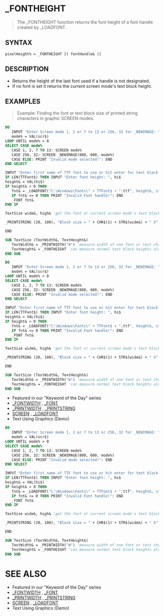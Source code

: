 # _FONTHEIGHT
> The _FONTHEIGHT function returns the font height of a font handle created by _LOADFONT .

## SYNTAX
`pixelHeight% = _FONTHEIGHT [( fontHandle& )]`

## DESCRIPTION
* Returns the height of the last font used if a handle is not designated.
* If no font is set it returns the current screen mode's text block height.


## EXAMPLES
> Example: Finding the font or text block size of printed string characters in graphic SCREEN modes.

```vb
DO
   INPUT "Enter Screen mode 1, 2 or 7 to 13 or 256, 32 for _NEWIMAGE: ", scr$
   mode% = VAL(scr$)
LOOP UNTIL mode% > 0
SELECT CASE mode%
   CASE 1, 2, 7 TO 13: SCREEN mode%
   CASE 256, 32: SCREEN _NEWIMAGE(800, 600, mode%)
   CASE ELSE: PRINT "Invalid mode selected!": END
END SELECT

INPUT "Enter first name of TTF font to use or hit enter for text block size: ", TTFont$
IF LEN(TTFont$) THEN INPUT "Enter font height: ", hi$
height& = VAL(hi$)
IF height& > 0 THEN
   fnt& = _LOADFONT("C:\Windows\Fonts\" + TTFont$ + ".ttf", height&, style$)
   IF fnt& <= 0 THEN PRINT "Invalid Font handle!": END
   _FONT fnt&
END IF

TextSize wide&, high& 'get the font or current screen mode's text block pixel size

_PRINTSTRING (20, 100), "Block size = " + CHR$(1) + STR$(wide&) + " X" + STR$(high&) + " " + CHR$(2)

END

SUB TextSize (TextWidth&, TextHeight&)
   TextWidth& = _PRINTWIDTH("W") 'measure width of one font or text character
   TextHeight& = _FONTHEIGHT 'can measure normal text block heights also
END SUB
```


```vb
DO
   INPUT "Enter Screen mode 1, 2 or 7 to 13 or 256, 32 for _NEWIMAGE: ", scr$
   mode% = VAL(scr$)
LOOP UNTIL mode% > 0
SELECT CASE mode%
   CASE 1, 2, 7 TO 13: SCREEN mode%
   CASE 256, 32: SCREEN _NEWIMAGE(800, 600, mode%)
   CASE ELSE: PRINT "Invalid mode selected!": END
END SELECT

INPUT "Enter first name of TTF font to use or hit enter for text block size: ", TTFont$
IF LEN(TTFont$) THEN INPUT "Enter font height: ", hi$
height& = VAL(hi$)
IF height& > 0 THEN
   fnt& = _LOADFONT("C:\Windows\Fonts\" + TTFont$ + ".ttf", height&, style$)
   IF fnt& <= 0 THEN PRINT "Invalid Font handle!": END
   _FONT fnt&
END IF

TextSize wide&, high& 'get the font or current screen mode's text block pixel size

_PRINTSTRING (20, 100), "Block size = " + CHR$(1) + STR$(wide&) + " X" + STR$(high&) + " " + CHR$(2)

END

SUB TextSize (TextWidth&, TextHeight&)
   TextWidth& = _PRINTWIDTH("W") 'measure width of one font or text character
   TextHeight& = _FONTHEIGHT 'can measure normal text block heights also
END SUB
```

* Featured in our "Keyword of the Day" series
* [_FONTWIDTH](_FONTWIDTH.md) , [_FONT](_FONT.md)
* [_PRINTWIDTH](_PRINTWIDTH.md) , [_PRINTSTRING](_PRINTSTRING.md)
* [SCREEN](SCREEN.md) , [_LOADFONT](_LOADFONT.md)
* Text Using Graphics (Demo)

```vb
DO
   INPUT "Enter Screen mode 1, 2 or 7 to 13 or 256, 32 for _NEWIMAGE: ", scr$
   mode% = VAL(scr$)
LOOP UNTIL mode% > 0
SELECT CASE mode%
   CASE 1, 2, 7 TO 13: SCREEN mode%
   CASE 256, 32: SCREEN _NEWIMAGE(800, 600, mode%)
   CASE ELSE: PRINT "Invalid mode selected!": END
END SELECT

INPUT "Enter first name of TTF font to use or hit enter for text block size: ", TTFont$
IF LEN(TTFont$) THEN INPUT "Enter font height: ", hi$
height& = VAL(hi$)
IF height& > 0 THEN
   fnt& = _LOADFONT("C:\Windows\Fonts\" + TTFont$ + ".ttf", height&, style$)
   IF fnt& <= 0 THEN PRINT "Invalid Font handle!": END
   _FONT fnt&
END IF

TextSize wide&, high& 'get the font or current screen mode's text block pixel size

_PRINTSTRING (20, 100), "Block size = " + CHR$(1) + STR$(wide&) + " X" + STR$(high&) + " " + CHR$(2)

END

SUB TextSize (TextWidth&, TextHeight&)
   TextWidth& = _PRINTWIDTH("W") 'measure width of one font or text character
   TextHeight& = _FONTHEIGHT 'can measure normal text block heights also
END SUB
```



# SEE ALSO
* Featured in our "Keyword of the Day" series
* [_FONTWIDTH](_FONTWIDTH.md) , [_FONT](_FONT.md)
* [_PRINTWIDTH](_PRINTWIDTH.md) , [_PRINTSTRING](_PRINTSTRING.md)
* [SCREEN](SCREEN.md) , [_LOADFONT](_LOADFONT.md)
* Text Using Graphics (Demo)

